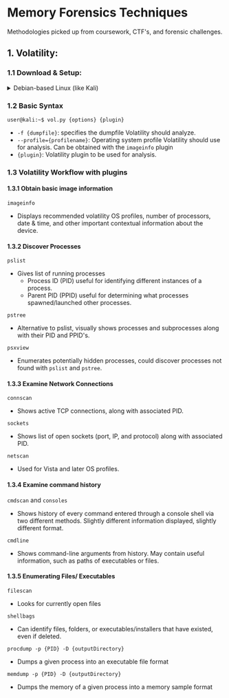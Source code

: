 # Memory Forensics Techniques
Methodologies picked up from coursework, CTF's, and forensic challenges.

## 1. Volatility:
### 1.1 Download & Setup:
<details>
  <summary>Debian-based Linux (like Kali)</summary>
  
#### Install system dependencies
```console
user@kali:~$ sudo apt install -y build-essential git libdistorm3-dev yara libraw1394-11 libcapstone-dev capstone-tool tzdata
```

#### Install pip for Python 2
```console
user@kali:~$ sudo apt install -y python2 python2.7-dev libpython2-dev
user@kali:~$ curl https://bootstrap.pypa.io/pip/2.7/get-pip.py --output get-pip.py
user@kali:~$ sudo python2 get-pip.py
user@kali:~$ sudo python2 -m pip install -U setuptools wheel
```

#### Install Volatility 2 and its Python 2 dependencies
```console
user@kali:~$ python2 -m pip install -U distorm3 yara pycrypto pillow openpyxl ujson pytz ipython capstone
user@kali:~$ sudo python2 -m pip install yara
user@kali:~$ sudo ln -s /usr/local/lib/python2.7/dist-packages/usr/lib/libyara.so /usr/lib/libyara.so
user@kali:~$ python2 -m pip install -U git+https://github.com/volatilityfoundation/volatility.git
```

#### Install pip for Python 3
```console
user@kali:~$ sudo apt install -y python3 python3-dev libpython3-dev python3-pip python3-setuptools python3-wheel
```

#### Install Volatility 3 and its Python 3 dependencies
```console
user@kali:~$ python3 -m pip install -U distorm3 yara pycrypto pillow openpyxl ujson pytz ipython capstone
user@kali:~$ python3 -m pip install -U git+https://github.com/volatilityfoundation/volatility3.git
```

#### Add your user bin to PATH, so explicit path to `vol.py` does not need to be used for running program
- Replace "$USERNAME" with your actual username

Bash:
```console
user@kali:~$ echo 'export PATH=/home/$USERNAME/.local/bin:$PATH' >> ~/.bashrc
user@kali:~$ . ~/.bashrc
```

Zsh:
```console
user@kali:~$ echo 'export PATH=/home/$USERNAME/.local/bin:$PATH' >> ~/.zshrc
user@kali:~$ . ~/.zshrc
```
</details>

### 1.2 Basic Syntax
```console
user@kali:~$ vol.py {options} {plugin}
```
- `-f {dumpfile}`: specifies the dumpfile Volatility should analyze.
- `--profile={profilename}`: Operating system profile Volatility should use for analysis. Can be obtained with the `imageinfo` plugin
- `{plugin}`: Volatility plugin to be used for analysis.

### 1.3 Volatility Workflow with plugins
#### 1.3.1 Obtain basic image information
`imageinfo`
- Displays recommended volatility OS profiles, number of processors, date & time, and other important contextual information about the device.

#### 1.3.2 Discover Processes
`pslist`
- Gives list of running processes
  - Process ID (PID) useful for identifying different instances of a process.
  - Parent PID (PPID) useful for determining what processes spawned/launched other processes.

`pstree`
- Alternative to pslist, visually shows processes and subprocesses along with their PID and PPID's.

`psxview`
- Enumerates potentially hidden processes, could discover processes not found with `pslist` and `pstree`.

#### 1.3.3 Examine Network Connections
`connscan`
- Shows active TCP connections, along with associated PID.

`sockets`
- Shows list of open sockets (port, IP, and protocol) along with associated PID.

`netscan`
- Used for Vista and later OS profiles.

#### 1.3.4 Examine command history
`cmdscan` and `consoles`
- Shows history of every command entered through a console shell via two different methods. Slightly different information displayed, slightly different format.

`cmdline`
- Shows command-line arguments from history. May contain useful information, such as paths of executables or files.

#### 1.3.5 Enumerating Files/ Executables
`filescan`
- Looks for currently open files

`shellbags`
- Can identify files, folders, or executables/installers that have existed, even if deleted. 

`procdump -p {PID} -D {outputDirectory}`
- Dumps a given process into an executable file format

`memdump -p {PID} -D {outputDirectory}`
- Dumps the memory of a given process into a memory sample format

